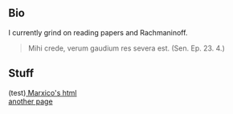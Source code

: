 ## Bio

I currently grind on reading papers and Rachmaninoff.

> Mihi crede, verum gaudium res severa est. (Sen. Ep. 23. 4.)

## Stuff

(test)[ Marxico's html]((seigi_marxico.html)) <br>
[another page](arashi.md)
